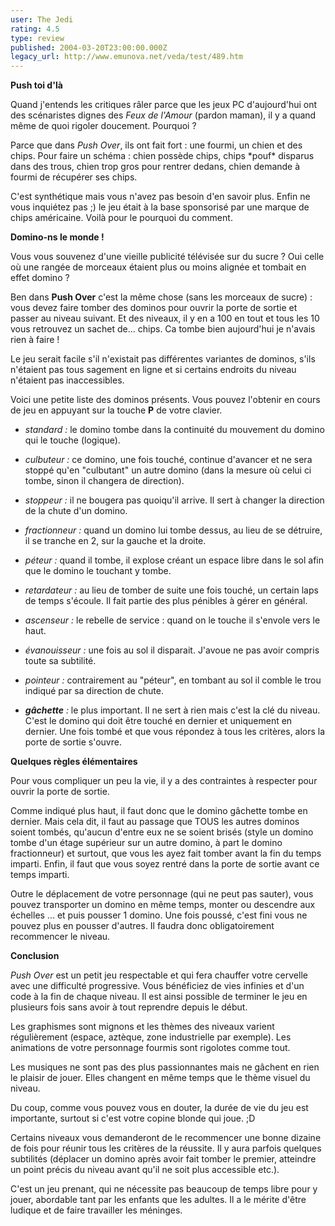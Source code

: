 ```yaml
---
user: The Jedi
rating: 4.5
type: review
published: 2004-03-20T23:00:00.000Z
legacy_url: http://www.emunova.net/veda/test/489.htm
---
```

**Push toi d'là**  

Quand j'entends les critiques râler parce que les jeux PC d'aujourd'hui ont des scénaristes dignes des _Feux de l'Amour_ (pardon maman), il y a quand même de quoi rigoler doucement. Pourquoi ?  

Parce que dans _Push Over_, ils ont fait fort : une fourmi, un chien et des chips. Pour faire un schéma : chien possède chips, chips \*pouf\* disparus dans des trous, chien trop gros pour rentrer dedans, chien demande à fourmi de récupérer ses chips.  

C'est synthétique mais vous n'avez pas besoin d'en savoir plus. Enfin ne vous inquiétez pas ;) le jeu était à la base sponsorisé par une marque de chips américaine. Voilà pour le pourquoi du comment.  

  

  

**Domino-ns le monde !**  

Vous vous souvenez d'une vieille publicité télévisée sur du sucre ? Oui celle où une rangée de morceaux étaient plus ou moins alignée et tombait en effet domino ?  

Ben dans **Push Over** c'est la même chose (sans les morceaux de sucre) : vous devez faire tomber des dominos pour ouvrir la porte de sortie et passer au niveau suivant. Et des niveaux, il y en a 100 en tout et tous les 10 vous retrouvez un sachet de... chips. Ca tombe bien aujourd'hui je n'avais rien à faire !  

  

Le jeu serait facile s'il n'existait pas différentes variantes de dominos, s'ils n'étaient pas tous sagement en ligne et si certains endroits du niveau n'étaient pas inaccessibles.  

  

Voici une petite liste des dominos présents. Vous pouvez l'obtenir en cours de jeu en appuyant sur la touche **P** de votre clavier.  

- _standard :_ le domino tombe dans la continuité du mouvement du domino qui le touche (logique).  

- _culbuteur :_ ce domino, une fois touché, continue d'avancer et ne sera stoppé qu'en "culbutant" un autre domino (dans la mesure où celui ci tombe, sinon il changera de direction).  

- _stoppeur :_ il ne bougera pas quoiqu'il arrive. Il sert à changer la direction de la chute d'un domino.  

- _fractionneur :_ quand un domino lui tombe dessus, au lieu de se détruire, il se tranche en 2, sur la gauche et la droite.  

- _péteur :_ quand il tombe, il explose créant un espace libre dans le sol afin que le domino le touchant y tombe.  

- _retardateur :_ au lieu de tomber de suite une fois touché, un certain laps de temps s'écoule. Il fait partie des plus pénibles à gérer en général.  

- _ascenseur :_ le rebelle de service : quand on le touche il s'envole vers le haut.  

- _évanouisseur :_ une fois au sol il disparait. J'avoue ne pas avoir compris toute sa subtilité.  

- _pointeur :_ contrairement au "péteur", en tombant au sol il comble le trou indiqué par sa direction de chute.  

- _**gâchette** :_ le plus important. Il ne sert à rien mais c'est la clé du niveau. C'est le domino qui doit être touché en dernier et uniquement en dernier. Une fois tombé et que vous répondez à tous les critères, alors la porte de sortie s'ouvre.  

  

  

**Quelques règles élémentaires**  

Pour vous compliquer un peu la vie, il y a des contraintes à respecter pour ouvrir la porte de sortie.  

Comme indiqué plus haut, il faut donc que le domino gâchette tombe en dernier. Mais cela dit, il faut au passage que TOUS les autres dominos soient tombés, qu'aucun d'entre eux ne se soient brisés (style un domino tombe d'un étage supérieur sur un autre domino, à part le domino fractionneur) et surtout, que vous les ayez fait tomber avant la fin du temps imparti. Enfin, il faut que vous soyez rentré dans la porte de sortie avant ce temps imparti.  

  

Outre le déplacement de votre personnage (qui ne peut pas sauter), vous pouvez transporter un domino en même temps, monter ou descendre aux échelles ... et puis pousser 1 domino. Une fois poussé, c'est fini vous ne pouvez plus en pousser d'autres. Il faudra donc obligatoirement recommencer le niveau.  

  

  

**Conclusion**  

_Push Over_ est un petit jeu respectable et qui fera chauffer votre cervelle avec une difficulté progressive. Vous bénéficiez de vies infinies et d'un code à la fin de chaque niveau. Il est ainsi possible de terminer le jeu en plusieurs fois sans avoir à tout reprendre depuis le début.  

Les graphismes sont mignons et les thèmes des niveaux varient régulièrement (espace, aztèque, zone industrielle par exemple). Les animations de votre personnage fourmis sont rigolotes comme tout.  

Les musiques ne sont pas des plus passionnantes mais ne gâchent en rien le plaisir de jouer. Elles changent en même temps que le thème visuel du niveau.  

  

Du coup, comme vous pouvez vous en douter, la durée de vie du jeu est importante, surtout si c'est votre copine blonde qui joue. ;D  

Certains niveaux vous demanderont de le recommencer une bonne dizaine de fois pour réunir tous les critères de la réussite. Il y aura parfois quelques subtilités (déplacer un domino après avoir fait tomber le premier, atteindre un point précis du niveau avant qu'il ne soit plus accessible etc.).  

  

C'est un jeu prenant, qui ne nécessite pas beaucoup de temps libre pour y jouer, abordable tant par les enfants que les adultes. Il a le mérite d'être ludique et de faire travailler les méninges.